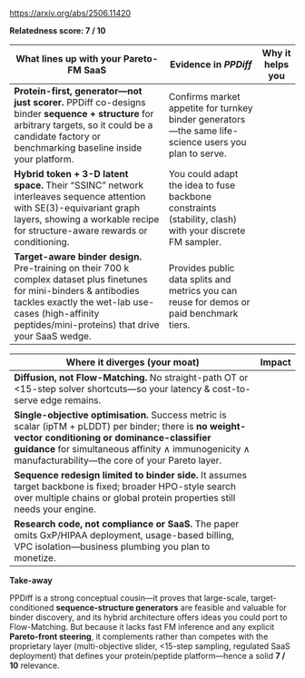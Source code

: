 https://arxiv.org/abs/2506.11420

**Relatedness score: 7 / 10**

| What lines up with your Pareto-FM SaaS                                                                                                                                                                                             | Evidence in *PPDiff*                                                                                    | Why it helps you |
| ---------------------------------------------------------------------------------------------------------------------------------------------------------------------------------------------------------------------------------- | ------------------------------------------------------------------------------------------------------- | ---------------- |
| **Protein-first, generator—not just scorer.** PPDiff co-designs binder **sequence + structure** for arbitrary targets, so it could be a candidate factory or benchmarking baseline inside your platform.                           | Confirms market appetite for turnkey binder generators—the same life-science users you plan to serve.   |                  |
| **Hybrid token + 3-D latent space.** Their “SSINC” network interleaves sequence attention with SE(3)-equivariant graph layers, showing a workable recipe for structure-aware rewards or conditioning.                              | You could adapt the idea to fuse backbone constraints (stability, clash) with your discrete FM sampler. |                  |
| **Target-aware binder design.** Pre-training on their 700 k complex dataset plus finetunes for mini-binders & antibodies tackles exactly the wet-lab use-cases (high-affinity peptides/mini-proteins) that drive your SaaS wedge.  | Provides public data splits and metrics you can reuse for demos or paid benchmark tiers.                |                  |

| Where it diverges (your moat)                                                                                                                                                                                                                                    | Impact |
| ---------------------------------------------------------------------------------------------------------------------------------------------------------------------------------------------------------------------------------------------------------------- | ------ |
| **Diffusion, not Flow-Matching.** No straight-path OT or <15-step solver shortcuts—so your latency & cost-to-serve edge remains.                                                                                                                                 |        |
| **Single-objective optimisation.** Success metric is scalar (ipTM + pLDDT) per binder; there is **no weight-vector conditioning or dominance-classifier guidance** for simultaneous affinity ∧ immunogenicity ∧ manufacturability—the core of your Pareto layer. |        |
| **Sequence redesign limited to binder side.** It assumes target backbone is fixed; broader HPO-style search over multiple chains or global protein properties still needs your engine.                                                                           |        |
| **Research code, not compliance or SaaS.** The paper omits GxP/HIPAA deployment, usage-based billing, VPC isolation—business plumbing you plan to monetize.                                                                                                      |        |

**Take-away**

PPDiff is a strong conceptual cousin—it proves that large-scale, target-conditioned **sequence-structure generators** are feasible and valuable for binder discovery, and its hybrid architecture offers ideas you could port to Flow-Matching. But because it lacks fast FM inference and any explicit **Pareto-front steering**, it complements rather than competes with the proprietary layer (multi-objective slider, <15-step sampling, regulated SaaS deployment) that defines your protein/peptide platform—hence a solid **7 / 10** relevance.
